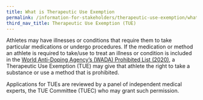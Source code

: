```yaml
---
title: What is Therapeutic Use Exemption
permalink: /information-for-stakeholders/therapeutic-use-exemption/what-is-TUE/
third_nav_title: Therapeutic Use Exemption (TUE)
---
```

Athletes may have illnesses or conditions that require them to take particular medications or undergo procedures. If the medication or method an athlete is required to take/use to treat an illness or condition is included in the [World Anti-Doping Agency’s (WADA) Prohibited List (2020)](https://www.wada-ama.org/sites/default/files/resources/files/2021list_en.pdf), a Therapeutic Use Exemption (TUE) may give that athlete the right to take a substance or use a method that is prohibited.

Applications for TUEs are reviewed by a panel of independent medical experts, the TUE Committee (TUEC) who may grant such permission.

